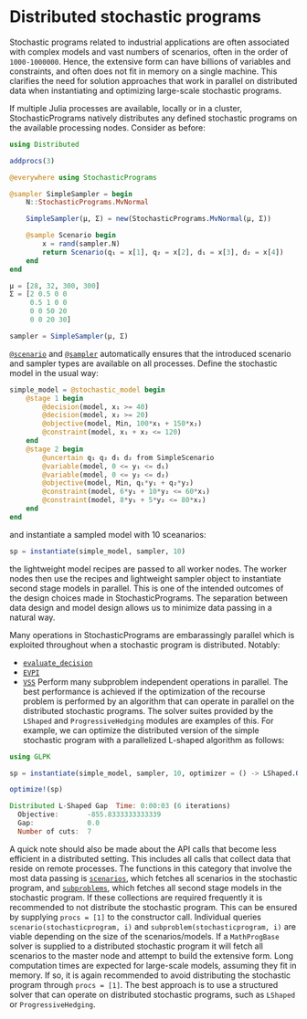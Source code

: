 # Distributed stochastic programs

Stochastic programs related to industrial applications are often associated with complex models and vast numbers of scenarios, often in the order of `1000-1000000`. Hence, the extensive form can have billions of variables and constraints, and often does not fit in memory on a single machine. This clarifies the need for solution approaches that work in parallel on distributed data when instantiating and optimizing large-scale stochastic programs.

If multiple Julia processes are available, locally or in a cluster, StochasticPrograms natively distributes any defined stochastic programs on the available processing nodes. Consider as before:
```julia
using Distributed

addprocs(3)

@everywhere using StochasticPrograms

@sampler SimpleSampler = begin
    N::StochasticPrograms.MvNormal

    SimpleSampler(μ, Σ) = new(StochasticPrograms.MvNormal(μ, Σ))

    @sample Scenario begin
        x = rand(sampler.N)
        return Scenario(q₁ = x[1], q₂ = x[2], d₁ = x[3], d₂ = x[4])
    end
end

μ = [28, 32, 300, 300]
Σ = [2 0.5 0 0
     0.5 1 0 0
     0 0 50 20
     0 0 20 30]

sampler = SimpleSampler(μ, Σ)
```
[`@scenario`](@ref) and [`@sampler`](@ref) automatically ensures that the introduced scenario and sampler types are available on all processes. Define the stochastic model in the usual way:
```julia
simple_model = @stochastic_model begin
    @stage 1 begin
        @decision(model, x₁ >= 40)
        @decision(model, x₂ >= 20)
        @objective(model, Min, 100*x₁ + 150*x₂)
        @constraint(model, x₁ + x₂ <= 120)
    end
    @stage 2 begin
        @uncertain q₁ q₂ d₁ d₂ from SimpleScenario
        @variable(model, 0 <= y₁ <= d₁)
        @variable(model, 0 <= y₂ <= d₂)
        @objective(model, Min, q₁*y₁ + q₂*y₂)
        @constraint(model, 6*y₁ + 10*y₂ <= 60*x₁)
        @constraint(model, 8*y₁ + 5*y₂ <= 80*x₂)
    end
end
```
and instantiate a sampled model with 10 sceanarios:
```julia
sp = instantiate(simple_model, sampler, 10)
```
the lightweight model recipes are passed to all worker nodes. The worker nodes then use the recipes and lightweight sampler object to instantiate second stage models in parallel. This is one of the intended outcomes of the design choices made in StochasticPrograms. The separation between data design and model design allows us to minimize data passing in a natural way.

Many operations in StochasticPrograms are embarassingly parallel which is exploited throughout when a stochastic program is distributed. Notably:
 - [`evaluate_decision`](@ref)
 - [`EVPI`](@ref)
 - [`VSS`](@ref)
Perform many subproblem independent operations in parallel. The best performance is achieved if the optimization of the recourse problem is performed by an algorithm that can operate in parallel on the distributed stochastic programs. The solver suites provided by the `LShaped` and `ProgressiveHedging` modules are examples of this. For example, we can optimize the distributed version of the simple stochastic program with a parallelized L-shaped algorithm as follows:
```julia
using GLPK

sp = instantiate(simple_model, sampler, 10, optimizer = () -> LShaped.Optimizer(GLPK.Optimizer))

optimize!(sp)
```
```julia
Distributed L-Shaped Gap  Time: 0:00:03 (6 iterations)
  Objective:       -855.8333333333339
  Gap:             0.0
  Number of cuts:  7
```

A quick note should also be made about the API calls that become less efficient in a distributed setting. This includes all calls that collect data that reside on remote processes. The functions in this category that involve the most data passing is [`scenarios`](@ref), which fetches all scenarios in the stochastic program, and [`subproblems`](@ref), which fetches all second stage models in the stochastic program. If these collections are required frequently it is recommended to not distribute the stochastic program. This can be ensured by supplying `procs = [1]` to the constructor call. Individual queries `scenario(stochasticprogram, i)` and `subproblem(stochasticprogram, i)` are viable depending on the size of the scenarios/models. If a `MathProgBase` solver is supplied to a distributed stochastic program it will fetch all scenarios to the master node and attempt to build the extensive form. Long computation times are expected for large-scale models, assuming they fit in memory. If so, it is again recommended to avoid distributing the stochastic program through `procs = [1]`. The best approach is to use a structured solver that can operate on distributed stochastic programs, such as `LShaped` or `ProgressiveHedging`.

